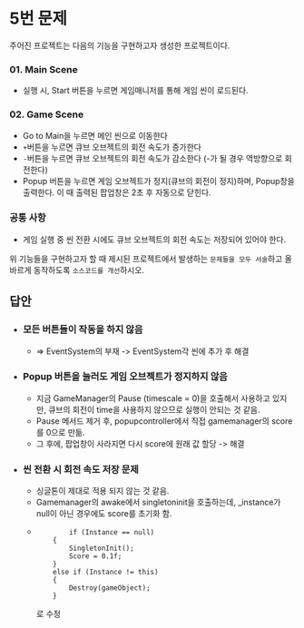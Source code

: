 # 5번 문제

주어진 프로젝트는 다음의 기능을 구현하고자 생성한 프로젝트이다.

### 01. Main Scene
- 실행 시, Start 버튼을 누르면 게임매니저를 통해 게임 씬이 로드된다.

### 02. Game Scene
- Go to Main을 누르면 메인 씬으로 이동한다
- `+`버튼을 누르면 큐브 오브젝트의 회전 속도가 증가한다
- `-`버튼을 누르면 큐브 오브젝트의 회전 속도가 감소한다 (-가 될 경우 역방향으로 회전한다)
- Popup 버튼을 누르면 게임 오브젝트가 정지(큐브의 회전이 정지)하며, Popup창을 출력한다. 이 때 출력된 팝업창은 2초 후 자동으로 닫힌다.

### 공통 사항
- 게임 실행 중 씬 전환 시에도 큐브 오브젝트의 회전 속도는 저장되어 있어야 한다.

위 기능들을 구현하고자 할 때
제시된 프로젝트에서 발생하는 `문제들을 모두 서술`하고 올바르게 동작하도록 `소스코드를 개선`하시오.

## 답안
- ### 모든 버튼들이 작동을 하지 않음
  - => EventSystem의 부재 -> EventSystem각 씬에 추가 후 해결
- ### Popup 버튼을 눌러도 게임 오브젝트가 정지하지 않음
  -  지금 GameManager의 Pause (timescale = 0)을 호출해서 사용하고 있지만, 큐브의 회전이 time을 사용하지 않으므로 실행이 안되는 것 같음.
  -  Pause 메서드 제거 후, popupcontroller에서 직접 gamemanager의 score를 0으로 만듦.
  -  그 후에, 팝업창이 사라지면 다시 score에 원래 값 할당 -> 해결
- ### 씬 전환 시 회전 속도 저장 문제
  - 싱글톤이 제대로 적용 되지 않는 것 같음.
  - Gamemanager의 awake에서 singletoninit을 호출하는데, _instance가 null이 아닌 경우에도 score를 초기화 함.
  - ```
            if (Instance == null)
        {
            SingletonInit();
            Score = 0.1f;
        }
        else if (Instance != this)
        {
            Destroy(gameObject);
        }
    ```
    로 수정
